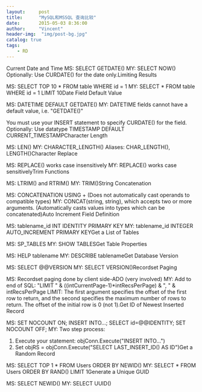 ```yaml
---
layout:     post
title:      "MySQL和MSSQL 查询比较"
date:       2015-05-03 8:36:00
author:     "Vincent"
header-img:  "img/post-bg.jpg"
catalog: true
tags:
    - RD
---
```


   
Current Date and Time
MS: SELECT GETDATE()
MY: SELECT NOW()
Optionally: Use CURDATE() for the date only.Limiting Results

MS: SELECT TOP 10 * FROM table WHERE id = 1
MY: SELECT * FROM table WHERE id = 1 LIMIT 10Date Field Default Value

MS: DATETIME DEFAULT GETDATE()
MY: DATETIME fields cannot have a default value, i.e. "GETDATE()"

You must use your INSERT statement to specify CURDATE() for the field.
Optionally: Use datatype TIMESTAMP DEFAULT CURRENT_TIMESTAMPCharacter Length

MS: LEN()
MY: CHARACTER_LENGTH() Aliases: CHAR_LENGTH(), LENGTH()Character Replace

MS: REPLACE() works case insensitively
MY: REPLACE() works case sensitivelyTrim Functions

MS: LTRIM() and RTRIM()
MY: TRIM()String Concatenation

MS: CONCATENATION USING + (Does not automatically cast operands to compatible types)
MY: CONCAT(string, string), which accepts two or more arguments.
(Automatically casts values into types which can be concatenated)Auto Increment Field Definition

MS: tablename_id INT IDENTITY PRIMARY KEY
MY: tablename_id INTEGER AUTO_INCREMENT PRIMARY KEYGet a List of Tables

MS: SP_TABLES
MY: SHOW TABLESGet Table Properties

MS: HELP tablename
MY: DESCRIBE tablenameGet Database Version

MS: SELECT @@VERSION
MY: SELECT VERSION()Recordset Paging

MS: Recordset paging done by client side-ADO (very involved)
MY: Add to end of SQL: "LIMIT " & ((intCurrentPage-1)*intRecsPerPage) & ", " & intRecsPerPage
LIMIT: The first argument specifies the offset of the first row to return, and the second specifies the maximum number of rows to return. The offset of the initial row is 0 (not 1).Get ID of Newest Inserted Record

MS: SET NOCOUNT ON; INSERT INTO...; SELECT id=@@IDENTITY; SET NOCOUNT OFF;
MY: Two step process:
1. Execute your statement: objConn.Execute("INSERT INTO...")
2. Set objRS = objConn.Execute("SELECT LAST_INSERT_ID() AS ID")Get a Random Record

MS: SELECT TOP 1 * FROM Users ORDER BY NEWID()
MY: SELECT * FROM Users ORDER BY RAND() LIMIT 1Generate a Unique GUID

MS: SELECT NEWID()
MY: SELECT UUID()


